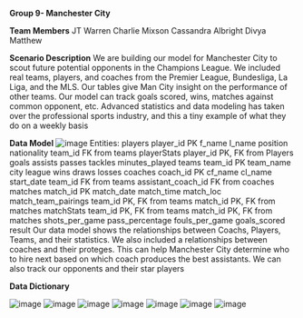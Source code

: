 **Group 9- Manchester City**

**Team Members**
JT Warren
Charlie Mixson
Cassandra Albright
Divya Matthew

**Scenario Description**
We are building our model for Manchester City to scout future potential opponents in the Champions League. We included real teams, players, and coaches from the Premier League, Bundesliga, La Liga, and the MLS. Our tables give Man City insight on the performance of other teams. Our model can track goals scored, wins, matches against common opponent, etc. Advanced statistics and data modeling has taken over the professional sports industry, and this a tiny example of what they do on a weekly basis

**Data Model**
![image](https://github.com/user-attachments/assets/4d9230da-f7ba-49b8-9cbe-f812adc36824)
	Entities:
	players
 		player_id PK
   		f_name
     		l_name
       		position
	 	nationality
   		team_id FK from teams
 	playerStats
 		player_id PK, FK from Players
   		goals
     		assists
       		passes
	 	tackles
   		minutes_played
     	teams
      		team_id PK
		team_name
  		city
    		league
      		wins
		draws
  		losses
    	coaches
     		coach_id PK
       		cf_name
	 	cl_name
   		start_date
     		team_id FK from teams
       		assistant_coach_id FK from coaches
	 matches
  		match_id PK
    		match_date
      		match_time
		match_loc
  	match_team_pairings
   		team_id PK, FK from teams
     		match_id PK, FK from matches
       	matchStats
   		team_id PK, FK from teams
     		match_id PK, FK from matches
       		shots_per_game
	 	pass_percentage
   		fouls_per_game
     		goals_scored
       		result
Our data model shows the relationships between Coachs, Players, Teams, and their statistics. We also included a relationships between coaches and their proteges. This can help Manchester City determine who to hire next based on which coach produces the best assistants. We can also track our opponents and their star players

**Data Dictionary**

![image](https://github.com/user-attachments/assets/d7cfd964-25db-4f81-af93-56153443dedc)
![image](https://github.com/user-attachments/assets/7e5866c1-1a9b-4427-8000-7fb4f09b52fc)
![image](https://github.com/user-attachments/assets/65355de2-ba15-4485-93ea-697ea9220c77)
![image](https://github.com/user-attachments/assets/ad1cccf3-8d23-4b0c-8ed6-95377caf68ee)
![image](https://github.com/user-attachments/assets/8b2910b2-0cdb-4dfb-b2d6-a5fa30e037a9)
![image](https://github.com/user-attachments/assets/0246e32a-c056-4059-ad47-f21e412eeb94)
![image](https://github.com/user-attachments/assets/26ce1580-d8be-481a-8881-3da37f308015)







